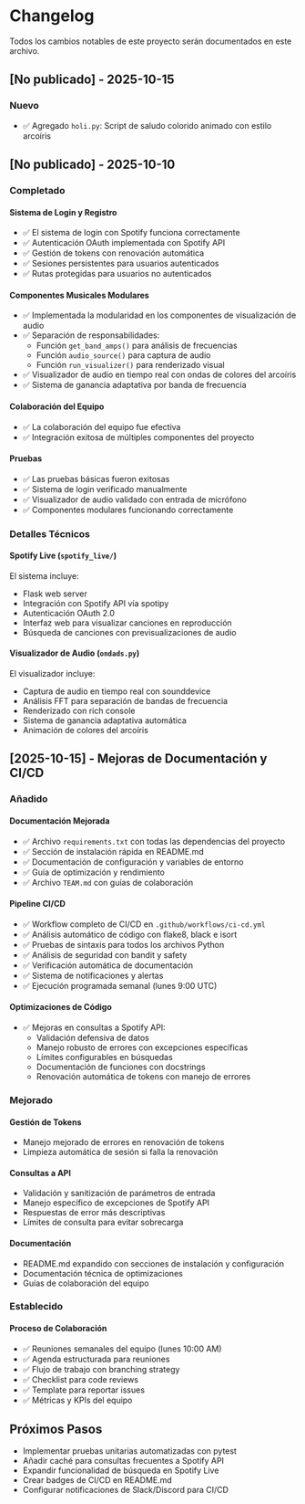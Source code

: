 # Changelog

Todos los cambios notables de este proyecto serán documentados en este archivo.

## [No publicado] - 2025-10-15

### Nuevo
- ✅ Agregado `holi.py`: Script de saludo colorido animado con estilo arcoíris

## [No publicado] - 2025-10-10

### Completado

#### Sistema de Login y Registro
- ✅ El sistema de login con Spotify funciona correctamente
- ✅ Autenticación OAuth implementada con Spotify API
- ✅ Gestión de tokens con renovación automática
- ✅ Sesiones persistentes para usuarios autenticados
- ✅ Rutas protegidas para usuarios no autenticados

#### Componentes Musicales Modulares
- ✅ Implementada la modularidad en los componentes de visualización de audio
- ✅ Separación de responsabilidades:
  - Función `get_band_amps()` para análisis de frecuencias
  - Función `audio_source()` para captura de audio
  - Función `run_visualizer()` para renderizado visual
- ✅ Visualizador de audio en tiempo real con ondas de colores del arcoíris
- ✅ Sistema de ganancia adaptativa por banda de frecuencia

#### Colaboración del Equipo
- ✅ La colaboración del equipo fue efectiva
- ✅ Integración exitosa de múltiples componentes del proyecto

#### Pruebas
- ✅ Las pruebas básicas fueron exitosas
- ✅ Sistema de login verificado manualmente
- ✅ Visualizador de audio validado con entrada de micrófono
- ✅ Componentes modulares funcionando correctamente

### Detalles Técnicos

#### Spotify Live (`spotify_live/`)
El sistema incluye:
- Flask web server
- Integración con Spotify API vía spotipy
- Autenticación OAuth 2.0
- Interfaz web para visualizar canciones en reproducción
- Búsqueda de canciones con previsualizaciones de audio

#### Visualizador de Audio (`ondads.py`)
El visualizador incluye:
- Captura de audio en tiempo real con sounddevice
- Análisis FFT para separación de bandas de frecuencia
- Renderizado con rich console
- Sistema de ganancia adaptativa automática
- Animación de colores del arcoíris

## [2025-10-15] - Mejoras de Documentación y CI/CD

### Añadido

#### Documentación Mejorada
- ✅ Archivo `requirements.txt` con todas las dependencias del proyecto
- ✅ Sección de instalación rápida en README.md
- ✅ Documentación de configuración y variables de entorno
- ✅ Guía de optimización y rendimiento
- ✅ Archivo `TEAM.md` con guías de colaboración

#### Pipeline CI/CD
- ✅ Workflow completo de CI/CD en `.github/workflows/ci-cd.yml`
- ✅ Análisis automático de código con flake8, black e isort
- ✅ Pruebas de sintaxis para todos los archivos Python
- ✅ Análisis de seguridad con bandit y safety
- ✅ Verificación automática de documentación
- ✅ Sistema de notificaciones y alertas
- ✅ Ejecución programada semanal (lunes 9:00 UTC)

#### Optimizaciones de Código
- ✅ Mejoras en consultas a Spotify API:
  - Validación defensiva de datos
  - Manejo robusto de errores con excepciones específicas
  - Límites configurables en búsquedas
  - Documentación de funciones con docstrings
  - Renovación automática de tokens con manejo de errores

### Mejorado

#### Gestión de Tokens
- Manejo mejorado de errores en renovación de tokens
- Limpieza automática de sesión si falla la renovación

#### Consultas a API
- Validación y sanitización de parámetros de entrada
- Manejo específico de excepciones de Spotify API
- Respuestas de error más descriptivas
- Límites de consulta para evitar sobrecarga

#### Documentación
- README.md expandido con secciones de instalación y configuración
- Documentación técnica de optimizaciones
- Guías de colaboración del equipo

### Establecido

#### Proceso de Colaboración
- ✅ Reuniones semanales del equipo (lunes 10:00 AM)
- ✅ Agenda estructurada para reuniones
- ✅ Flujo de trabajo con branching strategy
- ✅ Checklist para code reviews
- ✅ Template para reportar issues
- ✅ Métricas y KPIs del equipo

## Próximos Pasos

- Implementar pruebas unitarias automatizadas con pytest
- Añadir caché para consultas frecuentes a Spotify API
- Expandir funcionalidad de búsqueda en Spotify Live
- Crear badges de CI/CD en README.md
- Configurar notificaciones de Slack/Discord para CI/CD
